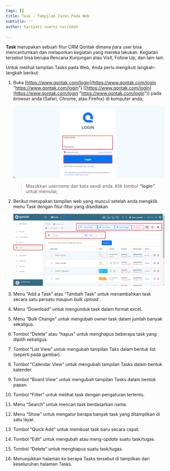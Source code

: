 ```yaml
---
tags: []
title: Task - Tampilan Tasks Pada Web
subtitle: ''
author: hariyati suarni nurindah

---
```

**Task** merupakan sebuah fitur CRM Qontak dimana para user bisa mencantumkan dan melaporkan kegiatan yang mereka lakukan. Kegiatan tersebut bisa berupa Rencana Kunjungan atau Visit, Follow Up, dan lain-lain.

Untuk melihat tampilan Tasks pada Web, Anda perlu mengikuti langkah-langkah berikut:

 1. Buka [https://www.qontak.com/login](https://www.qontak.com/login "https://www.qontak.com/login") ([https://www.qontak.com/login](https://www.qontak.com/login "https://www.qontak.com/login")) pada _browser_ anda (Safari, Chrome, atau Firefox) di komputer anda;

    ![](/uploads/dells-1.PNG)

    > Masukkan _username_ dan kata sandi anda. Klik tombol **_“login”_** untuk memulai;
 2. Berikut merupakan tampilan web yang muncul setelah anda mengklik menu Task dengan fitur-fitur yang disediakan

    ![](/uploads/tampilantaskweb.PNG)
 3. Menu “Add a Task” atau “Tambah Task” untuk menambahkan task secara satu persatu maupun _bulk upload_ .
 4. Menu “Download” untuk mengunduk task dalam format excel.
 5. Menu “Bulk Change” untuk mengubah _owner_ task dalam jumlah banyak sekaligus.
 6. Tombol “Delete” atau “hapus” untuk menghapus beberapa task yang dipilih sekaligus.
 7. Tombol “List View” untuk mengubah tampilan Taks dalam bentuk list (seperti pada gambar).
 8. Tombol “Calendar View” untuk mengubah tampilan Tasks dalam bentuk kalender.
 9. Tombol “Board View” untuk mengubah tampilan Tasks dalam bentuk papan.
10. Tombol “Filter” untuk melihat task dengan pengaturan tertentu.
11. Menu “Search” untuk mencari task berdasarkan nama.
12. Menu “Show” untuk mengatur berapa banyak task yang ditampilkan di satu layar.
13. Tombol “Quick Add” untuk membuat task baru secara cepat.
14. Tombol “Edit” untuk mengubah atau meng-_update_ suatu task/tugas.
15. Tombol “Delete” untuk menghapus suatu task/tugas.
16. Menunjukkan halaman ke berapa Tasks tersebut di tampilkan dari keseluruhan halaman Tasks.